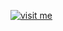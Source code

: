 [![visit me](https://hotio.dev/img/visit-me.png "Visit https://hotio.dev/containers/bazarr or click me!")](https://hotio.dev/containers/bazarr)

